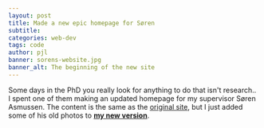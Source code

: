 ```yaml
---
layout: post
title: Made a new epic homepage for Søren
subtitle: 
categories: web-dev
tags: code
author: pjl
banner: sorens-website.jpg
banner_alt: The beginning of the new site
---
```


Some days in the PhD you really look for anything to do that isn't research.. I spent one of them making an updated homepage for my supervisor Søren Asmussen. The content is the same as the [original site](http://home.math.au.dk/asmus/), but I just added some of his old photos to [__my new version__](/soren/index.html).